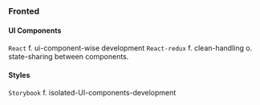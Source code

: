 ### Fronted
#### UI Components 
`React` f. ui-component-wise development
`React-redux` f. clean-handling o. state-sharing between components. 

#### Styles
`Storybook` f. isolated-UI-components-development


